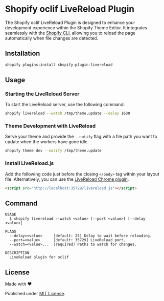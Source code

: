 Shopify oclif LiveReload Plugin
=================

The Shopify oclif LiveReload Plugin is designed to enhance your development experience within the Shopify Theme Editor. It integrates seamlessly with the [Shopify CLI](https://shopify.dev/docs/themes/tools/cli), allowing you to reload the page automatically when file changes are detected.

## Installation

```bash
shopify plugins:install shopify-plugin-livereload
```

## Usage

### Starting the LiveReload Server

To start the LiveReload server, use the following command:

```bash
shopify livereload --watch /tmp/theme.update --delay 1600
```

### Theme Development with LiveReload

Serve your theme and provide the `--notify` flag with a file path you want to update when the workers have gone idle.

```bash
shopify theme dev --notify /tmp/theme.update
```

### Install LiveReload.js

Add the following code just before the closing `</body>` tag within your layout file. Alternatively, you can use
the [LiveReload Chrome plugin](https://chrome.google.com/webstore/detail/livereload/jnihajbhpnppcggbcgedagnkighmdlei).

```html
<script src="http://localhost:35729/livereload.js"></script>
```

## Command

```
USAGE
  $ shopify livereload --watch <value> [--port <value>] [--delay <value>]

FLAGS
  --delay=<value>     [default: 25] Delay to wait before reloading.
  --port=<value>      [default: 35729] LiveReload port.
  --watch=<value>...  (required) Paths to watch for changes.

DESCRIPTION
  LiveReload plugin for oclif
```

## License
Made with ❤️

Published under [MIT License](./LICENSE).

